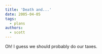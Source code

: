 ```yaml
---
title: 'Death and...'
date: 2005-04-05
tags:
  - plans
authors:
  - scott
---
```


Oh! I guess we should probably do our taxes.
